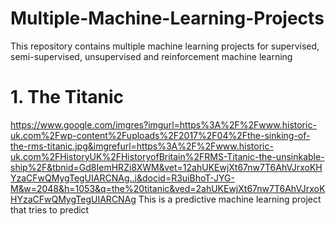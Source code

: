 # Multiple-Machine-Learning-Projects
This repository contains multiple machine learning projects for supervised, semi-supervised, unsupervised and reinforcement machine learning 


# 1. The Titanic
https://www.google.com/imgres?imgurl=https%3A%2F%2Fwww.historic-uk.com%2Fwp-content%2Fuploads%2F2017%2F04%2Fthe-sinking-of-the-rms-titanic.jpg&imgrefurl=https%3A%2F%2Fwww.historic-uk.com%2FHistoryUK%2FHistoryofBritain%2FRMS-Titanic-the-unsinkable-ship%2F&tbnid=Gd8IemHRZi8XWM&vet=12ahUKEwjXt67nw7T6AhVJrxoKHYzaCFwQMygTegUIARCNAg..i&docid=R3uiBhoT-JYG-M&w=2048&h=1053&q=the%20titanic&ved=2ahUKEwjXt67nw7T6AhVJrxoKHYzaCFwQMygTegUIARCNAg
This is a predictive machine learning project that tries to predict 
